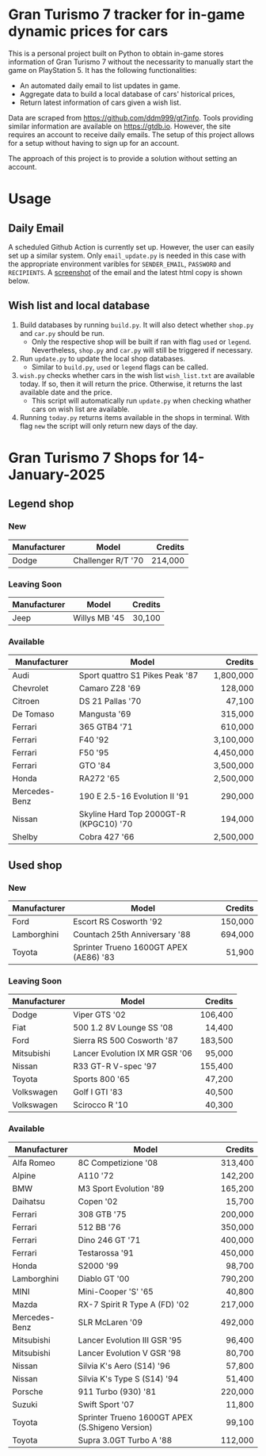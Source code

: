 # Gran Turismo 7 tracker for in-game dynamic prices for cars

This is a personal project built on Python to obtain in-game stores information of Gran Turismo 7 without the necessarity to manually start the game on PlayStation 5. It has the following functionalities:

- An automated daily email to list updates in game.
- Aggregate data to build a local database of cars' historical prices,
- Return latest information of cars given a wish list.

Data are scraped from https://github.com/ddm999/gt7info. Tools providing similar information are available on https://gtdb.io. However, the site requires an account to receive daily emails. The setup of this project allows for a setup without having to sign up for an account.

The approach of this project is to provide a solution without setting an account.

# Usage

## Daily Email

A scheduled Github Action is currently set up. However, the user can easily set up a similar system. Only `email_update.py` is needed in this case with the appropriate environment varibles for `SENDER_EMAIL`, `PASSWORD` and `RECIPIENTS`. A [screenshot](https://raw.githubusercontent.com/marcohoucheng/Gran-Turismo-7-Price-Tracker/main/data/email_screenshot.png) of the email and the latest html copy is shown below.

## Wish list and local database

1. Build databases by running `build.py`. It will also detect whether `shop.py` and `car.py` should be run.
    - Only the respective shop will be built if ran with flag `used` or `legend`. Nevertheless, `shop.py` and `car.py` will still be triggered if necessary.
2. Run `update.py` to update the local shop databases.
    - Similar to `build.py`, `used` or `legend` flags can be called.
3. `wish.py` checks whether cars in the wish list `wish_list.txt` are available today. If so, then it will return the price. Otherwise, it returns the last available date and the price.
    - This script will automatically run `update.py` when checking whather cars on wish list are available.
4. Running `today.py` returns items available in the shops in terminal. With flag `new` the script will only return new days of the day.


# Gran Turismo 7 Shops for 14-January-2025



## Legend shop

### New
 | Manufacturer | Model | Credits |
 | --- | --- | --: |
|Dodge|Challenger R/T '70|214,000|

### Leaving Soon
 | Manufacturer | Model | Credits |
 | --- | --- | --: |
|Jeep|Willys MB '45|30,100|

### Available
 | Manufacturer | Model | Credits |
 | --- | --- | --: |
|Audi|Sport quattro S1 Pikes Peak '87|1,800,000|
|Chevrolet|Camaro Z28 '69|128,000|
|Citroen|DS 21 Pallas '70|47,100|
|De Tomaso|Mangusta '69|315,000|
|Ferrari|365 GTB4 '71|610,000|
|Ferrari|F40 '92|3,100,000|
|Ferrari|F50 '95|4,450,000|
|Ferrari|GTO '84|3,500,000|
|Honda|RA272 '65|2,500,000|
|Mercedes-Benz|190 E 2.5-16 Evolution II '91|290,000|
|Nissan|Skyline Hard Top 2000GT-R (KPGC10) '70|194,000|
|Shelby|Cobra 427 '66|2,500,000|


## Used shop

### New
 | Manufacturer | Model | Credits |
 | --- | --- | --: |
|Ford|Escort RS Cosworth '92|150,000|
|Lamborghini|Countach 25th Anniversary '88|694,000|
|Toyota|Sprinter Trueno 1600GT APEX (AE86) '83|51,900|

### Leaving Soon
 | Manufacturer | Model | Credits |
 | --- | --- | --: |
|Dodge|Viper GTS '02|106,400|
|Fiat|500 1.2 8V Lounge SS '08|14,400|
|Ford|Sierra RS 500 Cosworth '87|183,500|
|Mitsubishi|Lancer Evolution IX MR GSR '06|95,000|
|Nissan|R33 GT-R V-spec '97|155,400|
|Toyota|Sports 800 '65|47,200|
|Volkswagen|Golf I GTI '83|40,500|
|Volkswagen|Scirocco R '10|40,300|

### Available
 | Manufacturer | Model | Credits |
 | --- | --- | --: |
|Alfa Romeo|8C Competizione '08|313,400|
|Alpine|A110 '72|142,200|
|BMW|M3 Sport Evolution '89|165,200|
|Daihatsu|Copen '02|15,700|
|Ferrari|308 GTB '75|200,000|
|Ferrari|512 BB '76|350,000|
|Ferrari|Dino 246 GT '71|400,000|
|Ferrari|Testarossa '91|450,000|
|Honda|S2000 '99|98,700|
|Lamborghini|Diablo GT '00|790,200|
|MINI|Mini-Cooper 'S' '65|40,800|
|Mazda|RX-7 Spirit R Type A (FD) '02|217,000|
|Mercedes-Benz|SLR McLaren '09|492,000|
|Mitsubishi|Lancer Evolution III GSR '95|96,400|
|Mitsubishi|Lancer Evolution V GSR '98|80,700|
|Nissan|Silvia K's Aero (S14) '96|57,800|
|Nissan|Silvia K's Type S (S14) '94|51,400|
|Porsche|911 Turbo (930) '81|220,000|
|Suzuki|Swift Sport '07|11,800|
|Toyota|Sprinter Trueno 1600GT APEX (S.Shigeno Version)|99,100|
|Toyota|Supra 3.0GT Turbo A '88|112,000|
